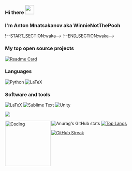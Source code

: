 ### Hi there <img src="https://raw.githubusercontent.com/MartinHeinz/MartinHeinz/master/wave.gif" width="30px">
### I'm Anton Mnatsakanov aka WinnieNotThePooh 

<!--
**AnMnv/AnMnv** is a ✨ _special_ ✨ repository because its `README.md` (this file) appears on your GitHub profile.

Here are some ideas to get you started:


 🔭 I’m currently working on something
- 🌱 I’m currently learning ...
- 👯 I’m looking to collaborate on ...
- 🤔 I’m looking for help with ...
- 💬 Ask me about ...
- 📫 How to reach me: ...
- 😄 Pronouns: ...
- ⚡ Fun fact: ...
-->

!--START_SECTION:waka-->
!--END_SECTION:waka-->



 ### My top open source projects
 [![Readme Card](https://github-readme-stats.vercel.app/api/pin/?username=Anmnv&repo=eBook&theme=dracula)](https://github.com/Anmnv/eBook)
 
 
 ### Languages
 ![Python](https://img.shields.io/badge/python-3670A0?style=for-the-badge&logo=python&logoColor=ffdd54) ![LaTeX](https://img.shields.io/badge/latex-%23008080.svg?style=for-the-badge&logo=latex&logoColor=white)
 
 ### Software and tools
 ![LaTeX](https://img.shields.io/badge/latex-%23008080.svg?style=for-the-badge&logo=latex&logoColor=white) ![Sublime Text](https://img.shields.io/badge/sublime_text-%23575757.svg?style=for-the-badge&logo=sublime-text&logoColor=important)  ![Unity](https://img.shields.io/badge/unity-%23000000.svg?style=for-the-badge&logo=unity&logoColor=white)
 
![](https://komarev.com/ghpvc/?username=Anmnv&color=green)

![Anurag's GitHub stats](https://github-readme-stats.vercel.app/api?username=Anmnv&show_icons=true&theme=dracula)
[![Top Langs](https://github-readme-stats.vercel.app/api/top-langs/?username=Anmnv&layout=compact&theme=dracula)](https://github.com/Anmnv/github-readme-stats)<img align="left" alt="Coding" width="150" src="https://media.giphy.com/media/ZVik7pBtu9dNS/giphy.gif">

[![GitHub Streak](https://github-readme-streak-stats.herokuapp.com/?user=Anmnv)](https://git.io/streak-stats)  


